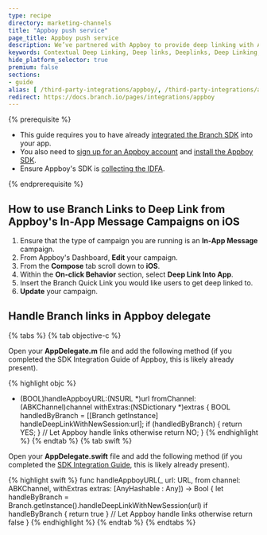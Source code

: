 ```yaml
---
type: recipe
directory: marketing-channels
title: "Appboy push service"
page_title: Appboy push service
description: We’ve partnered with Appboy to provide deep linking with Appboy's push service. Learn how to set it up.
keywords: Contextual Deep Linking, Deep links, Deeplinks, Deep Linking, Deeplinking, Deferred Deep Linking, Deferred Deeplinking, Google App Indexing, Google App Invites, Apple Universal Links, Apple Spotlight Search, Facebook App Links, AppLinks, Deepviews, Deep views, Analytics, Install Data, Appboy
hide_platform_selector: true
premium: false
sections:
- guide
alias: [ /third-party-integrations/appboy/, /third-party-integrations/appboy/overview/, /third-party-integrations/appboy/guide/, /third-party-integrations/appboy/support/ ] 
redirect: https://docs.branch.io/pages/integrations/appboy
---
```


{% prerequisite %}

- This guide requires you to have already [integrated the Branch SDK]({{base.url}}/getting-started/sdk-integration-guide) into your app.
- You also need to [sign up for an Appboy account](https://dashboard.appboy.com/developers/sign_up) and [install the Appboy SDK](https://documentation.appboy.com/).
- Ensure Appboy's SDK is [collecting the IDFA](https://documentation.appboy.com/iOS/#optional-idfa-collection).

{% endprerequisite %}

## How to use Branch Links to Deep Link from Appboy's In-App Message Campaigns on iOS

1. Ensure that the type of campaign you are running is an **In-App Message** campaign.
2. From Appboy's Dashboard, **Edit** your campaign.
3. From the **Compose** tab scroll down to **iOS**.
4. Within the **On-click Behavior** section, select **Deep Link Into App**.
5. Insert the Branch Quick Link you would like users to get deep linked to.
6. **Update** your campaign.

## Handle Branch links in Appboy delegate

{% tabs %}
{% tab objective-c %}

Open your **AppDelegate.m** file and add the following method (if you completed the SDK Integration Guide of Appboy, this is likely already present).

{% highlight objc %}
- (BOOL)handleAppboyURL:(NSURL *)url fromChannel:(ABKChannel)channel withExtras:(NSDictionary *)extras {
    BOOL handledByBranch = [[Branch getInstance] handleDeepLinkWithNewSession:url];
    if (handledByBranch) {
        return YES;
    }
  // Let Appboy handle links otherwise
    return NO; 
}
{% endhighlight %}
{% endtab %}
{% tab swift %}

Open your **AppDelegate.swift** file and add the following method (if you completed the [SDK Integration Guide]({{base.url}}/getting-started/sdk-integration-guide), this is likely already present).

{% highlight swift %}
func handleAppboyURL(_ url: URL, from channel: ABKChannel, withExtras extras: [AnyHashable : Any]) -> Bool {
    let handleByBranch = Branch.getInstance().handleDeepLinkWithNewSession(url)
    if handleByBranch {
        return true
    }
    // Let Appboy handle links otherwise
    return false
}
{% endhighlight %}
{% endtab %}
{% endtabs %}
